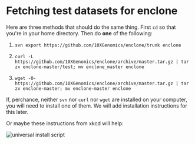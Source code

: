 # Fetching test datasets for enclone

Here are three methods that should do the same thing.  First `cd` so that you're in your
home directory.  Then do <b>one</b> of the following:

1.  `svn export https://github.com/10XGenomics/enclone/trunk enclone`

2.  `curl -L https://github.com/10XGenomics/enclone/archive/master.tar.gz | tar zx enclone-master/test; mv enclone_master enclone`

3.  `wget -O- https://github.com/10XGenomics/enclone/archive/master.tar.gz | tar zx enclone-master; mv enclone-master enclone`

If, perchance, neither `svn` nor `curl` nor `wget` are installed on your computer, you will need 
to install one of them.  We will add installation instructions for this later.

Or maybe these instructions from xkcd will help:

<img align="left" src="https://imgs.xkcd.com/comics/universal_install_script.png" alt="universal install script" title="universal install script" />
